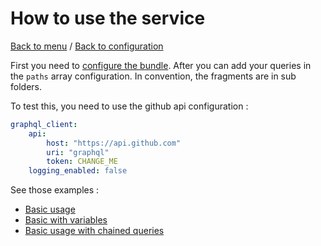 How to use the service
======================

[Back to menu](../README.md) / [Back to configuration](./bundle-configuration.md)

First you need to [configure the bundle](./bundle-configuration.md). After you can add your
queries in the `paths` array configuration. In convention, the fragments are in sub folders.

To test this, you need to use the github api configuration : 

```yaml
graphql_client:
    api:
        host: "https://api.github.com"
        uri: "graphql"
        token: CHANGE_ME
    logging_enabled: false
```

See those examples : 
* [Basic usage](./usage/basic.md)
* [Basic with variables](./usage/basic-with-variables.md)
* [Basic usage with chained queries](./usage/basic-with-chained.md)
